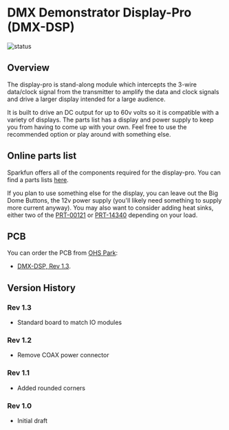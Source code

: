 # DMX Demonstrator Display-Pro (DMX-DSP)

![status](https://img.shields.io/badge/status-testing-yellow)

## Overview

The display-pro is stand-along module which intercepts the 3-wire data/clock signal from the transmitter to amplify the data and clock signals and drive a larger display intended for a large audience.

It is built to drive an DC output for up to 60v volts so it is compatible with a variety of displays. The parts list has a display and power supply to keep you from having to come up with your own. Feel free to use the recommended option or play around with something else.

## Online parts list

Sparkfun offers all of the components required for the display-pro. You can find a parts lists [here](https://www.sparkfun.com/wish_lists/160583).

If you plan to use something else for the display, you can leave out the Big Dome Buttons, the 12v power supply (you'll likely need something to supply more current anyway). You may also want to consider adding heat sinks, either two of the [PRT-00121](https://www.sparkfun.com/products/121) or [PRT-14340](https://www.sparkfun.com/products/14340) depending on your load.

## PCB

You can order the PCB from [OHS Park](https://oshpark.com/):

- [DMX-DSP, Rev 1.3](https://oshpark.com/shared_projects/WQ5EMRMl).

## Version History

### Rev 1.3

- Standard board to match IO modules

### Rev 1.2

- Remove COAX power connector

### Rev 1.1

- Added rounded corners

### Rev 1.0

- Initial draft
